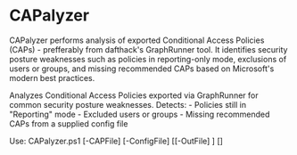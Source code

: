 # CAPalyzer
CAPalyzer performs analysis of exported Conditional Access Policies (CAPs) - prefferably from dafthack's GraphRunner tool. It identifies security posture weaknesses such as policies in reporting-only mode, exclusions of users or groups, and missing recommended CAPs based on Microsoft's modern best practices.

Analyzes Conditional Access Policies exported via GraphRunner for common security posture weaknesses.
    Detects:
    - Policies still in "Reporting" mode
    - Excluded users or groups
    - Missing recommended CAPs from a supplied config file

  Use:
  CAPalyzer.ps1 [-CAPFile] <String> [-ConfigFile] <String> [[-OutFile] <String>] [<CommonParameters>]
